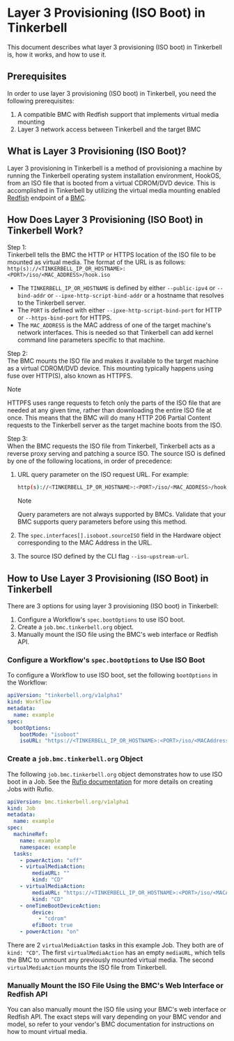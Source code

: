 # Layer 3 Provisioning (ISO Boot) in Tinkerbell

This document describes what layer 3 provisioning (ISO boot) in Tinkerbell is, how it works, and how to use it.

## Prerequisites

In order to use layer 3 provisioning (ISO boot) in Tinkerbell, you need the following prerequisites:

1. A compatible BMC with Redfish support that implements virtual media mounting
1. Layer 3 network access between Tinkerbell and the target BMC

## What is Layer 3 Provisioning (ISO Boot)?

Layer 3 provisioning in Tinkerbell is a method of provisioning a machine by running the Tinkerbell operating system installation environment, HookOS, from an ISO file that is booted from a virtual CDROM/DVD device. This is accomplished in Tinkerbell by utilizing the virtual media mounting enabled [Redfish](https://redfish.dmtf.org/) endpoint of a [BMC](https://en.wikipedia.org/wiki/Baseboard_management_controller).

## How Does Layer 3 Provisioning (ISO Boot) in Tinkerbell Work?

Step 1:  
Tinkerbell tells the BMC the HTTP or HTTPS location of the ISO file to be mounted as virtual media.
The format of the URL is as follows: `http(s)://<TINKERBELL_IP_OR_HOSTNAME>:<PORT>/iso/<MAC_ADDRESS>/hook.iso`

- The `TINKERBELL_IP_OR_HOSTNAME` is defined by either `--public-ipv4` or `--bind-addr` or `--ipxe-http-script-bind-addr` or a hostname that resolves to the Tinkerbell server.
- The `PORT` is defined with either `--ipxe-http-script-bind-port` for HTTP or `--https-bind-port` for HTTPS.
- The `MAC_ADDRESS` is the MAC address of one of the target machine's network interfaces. This is needed so that Tinkerbell can add kernel command line parameters specific to that machine.

Step 2:  
The BMC mounts the ISO file and makes it available to the target machine as a virtual CDROM/DVD device. This mounting typically happens using fuse over HTTP(S), also known as HTTPFS.

> [!NOTE]
> HTTPFS uses range requests to fetch only the parts of the ISO file that are needed at any given time, rather than downloading the entire ISO file at once.
> This means that the BMC will do many HTTP 206 Partial Content requests to the Tinkerbell server as the target machine boots from the ISO.

Step 3:  
When the BMC requests the ISO file from Tinkerbell, Tinkerbell acts as a reverse proxy serving and patching a source ISO.
The source ISO is defined by one of the following locations, in order of precedence:

1. URL query parameter on the ISO request URL. For example:

   ```bash
   http(s)://<TINKERBELL_IP_OR_HOSTNAME>:<PORT>/iso/<MAC_ADDRESS>/hook.iso?sourceISO=<url>
   ```

   > [!NOTE]
   > Query parameters are not always supported by BMCs. Validate that your BMC supports query parameters before using this method.

1. The `spec.interfaces[].isoboot.sourceISO` field in the Hardware object corresponding to the MAC Address in the URL.
1. The source ISO defined by the CLI flag `--iso-upstream-url`.

## How to Use Layer 3 Provisioning (ISO Boot) in Tinkerbell

There are 3 options for using layer 3 provisioning (ISO boot) in Tinkerbell:

1. Configure a Workflow's `spec.bootOptions` to use ISO boot.
1. Create a `job.bmc.tinkerbell.org` object.
1. Manually mount the ISO file using the BMC's web interface or Redfish API.

### Configure a Workflow's `spec.bootOptions` to Use ISO Boot

To configure a Workflow to use ISO boot, set the following `bootOptions` in the Workflow:

```yaml
apiVersion: "tinkerbell.org/v1alpha1"
kind: Workflow
metadata:
  name: example
spec:
  bootOptions:
    bootMode: "isoboot"
    isoURL: "https://<TINKERBELL_IP_OR_HOSTNAME>:<PORT>/iso/<MACAddress>/hook.iso"
```

### Create a `job.bmc.tinkerbell.org` Object

The following `job.bmc.tinkerbell.org` object demonstrates how to use ISO boot in a Job. See the [Rufio documentation](/docs/technical/rufio/README.md) for more details on creating Jobs with Rufio.

```yaml
apiVersion: bmc.tinkerbell.org/v1alpha1
kind: Job
metadata:
  name: example
spec:
  machineRef:
    name: example
    namespace: example
  tasks:
    - powerAction: "off"
    - virtualMediaAction:
        mediaURL: ""
        kind: "CD"
    - virtualMediaAction:
        mediaURL: "https://<TINKERBELL_IP_OR_HOSTNAME>:<PORT>/iso/<MACAddress>/hook.iso"
        kind: "CD"
    - oneTimeBootDeviceAction:
        device:
          - "cdrom"
        efiBoot: true
    - powerAction: "on"
```

There are 2 `virtualMediaAction` tasks in this example Job. They both are of `kind: "CD"`. The first `virtualMediaAction` has an empty `mediaURL`, which tells the BMC to unmount any previously mounted virtual media. The second `virtualMediaAction` mounts the ISO file from Tinkerbell.

### Manually Mount the ISO File Using the BMC's Web Interface or Redfish API

You can also manually mount the ISO file using your BMC's web interface or Redfish API. The exact steps will vary depending on your BMC vendor and model, so refer to your vendor's BMC documentation for instructions on how to mount virtual media.
